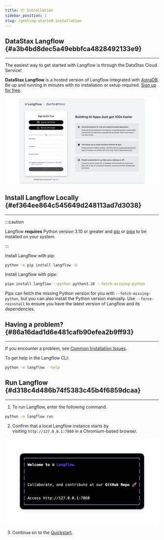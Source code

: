 ```yaml
---
title: 📦 Installation
sidebar_position: 1
slug: /getting-started-installation
---
```




## **DataStax Langflow** {#a3b4bd8dec5a49ebbfca4828492133e9}


---


The easiest way to get started with Langflow is through the DataStax Cloud Service!



**DataStax Langflow** is a hosted version of Langflow integrated with [AstraDB](https://www.datastax.com/products/datastax-astra). Be up and running in minutes with no installation or setup required. [Sign up for free](https://langflow.datastax.com/).


![](./602374500.png)


## **Install Langflow Locally** {#ef364ee864c545649d248113ad7d3038}


---


:::caution

Langflow **requires** Python version 3.10 or greater and [pip](https://pypi.org/project/pip/) or [pipx](https://pipx.pypa.io/stable/installation/) to be installed on your system.

:::




Install Langflow with pip:


```bash
python -m pip install langflow -U
```


Install Langflow with pipx:


```bash
pipx install langflow --python python3.10 --fetch-missing-python
```


Pipx can fetch the missing Python version for you with `--fetch-missing-python`, but you can also install the Python version manually. Use `--force-reinstall` to ensure you have the latest version of Langflow and its dependencies.


## Having a problem? {#86a16dad1d6e481cafb90efea2b9ff93}


---


If you encounter a problem, see [Common Installation Issues](/getting-started-common-installation-issues).


To get help in the Langflow CLI:


```bash
python -m langflow --help
```


## Run Langflow {#d318c4d486b74f5383c45b4f6859dcaa}


---


1. To run Langflow, enter the following command.


```bash
python -m langflow run
```


2. Confirm that a local Langflow instance starts by visiting `http://127.0.0.1:7860` in a Chromium-based browser.


![](./221680153.png)


3. Continue on to the [Quickstart](/getting-started-quickstart).

